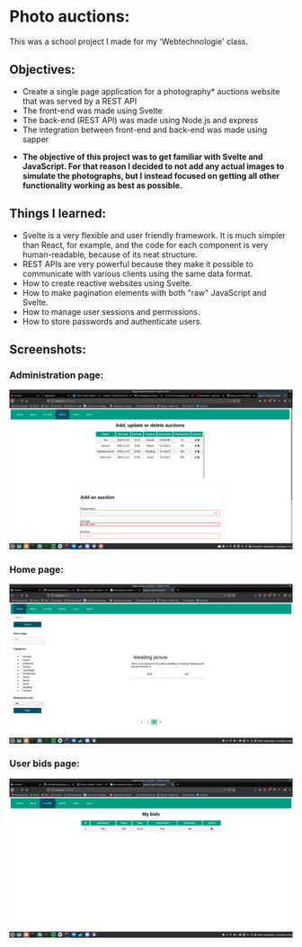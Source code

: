 # Photo auctions:
This was a school project I made for my 'Webtechnologie' class.

## Objectives:
- Create a single page application for a photography* auctions website that was served by a REST API
- The front-end was made using Svelte
- The back-end (REST API) was made using Node.js and express
- The integration between front-end and back-end was made using sapper

* **The objective of this project was to get familiar with Svelte and JavaScript. For that reason I decided to not add any actual images to simulate the photographs, but I instead focused on getting all other functionality working as best as possible.**

## Things I learned:
- Svelte is a very flexible and user friendly framework. It is much simpler than React, for example, and the code for each component is very human-readable, because of its neat structure.
- REST APIs are very powerful because they make it possible to communicate with various clients using the same data format.
- How to create reactive websites using Svelte.
- How to make pagination elements with both "raw" JavaScript and Svelte.
- How to manage user sessions and permissions.
- How to store passwords and authenticate users.

## Screenshots:

### Administration page:
![alt admin](https://github.com/schmidtvinicius/photo_auction/blob/main/screenshots/admin.png)

### Home page:
![alt home_page](https://github.com/schmidtvinicius/photo_auction/blob/main/screenshots/index.png)

### User bids page:
![alt user_bids](https://github.com/schmidtvinicius/photo_auction/blob/main/screenshots/user_bids.png)


